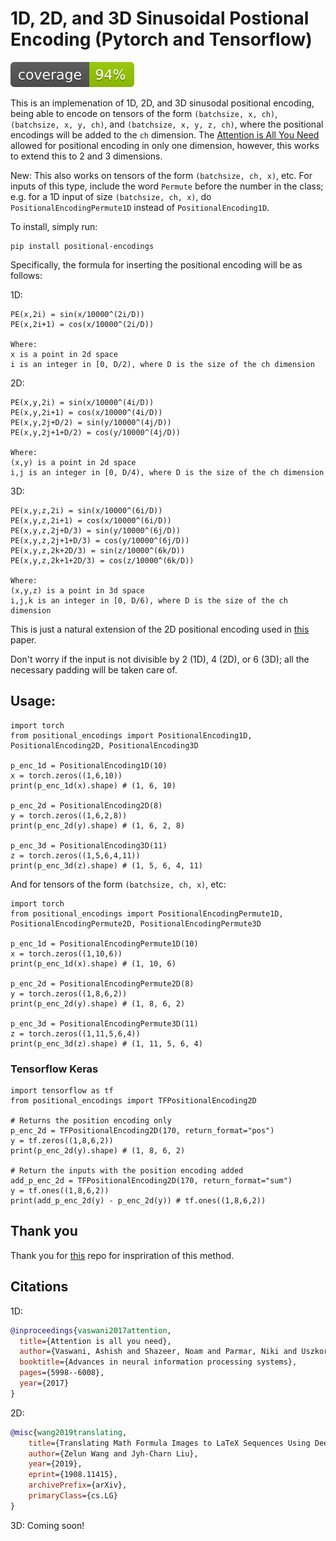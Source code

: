 # 1D, 2D, and 3D Sinusoidal Postional Encoding (Pytorch and Tensorflow)

![Code Coverage](./svgs/cov.svg)

This is an implemenation of 1D, 2D, and 3D sinusodal positional encoding, being
able to encode on tensors of the form `(batchsize, x, ch)`, `(batchsize, x, y,
ch)`, and `(batchsize, x, y, z, ch)`, where the positional encodings will be
added to the `ch` dimension. The [Attention is All You
Need](https://arxiv.org/pdf/1706.03762.pdf) allowed for positional encoding in
only one dimension, however, this works to extend this to 2 and 3 dimensions.

New: This also works on tensors of the form `(batchsize, ch, x)`, etc. For
inputs of this type, include the word `Permute` before the number in the class;
e.g. for a 1D input of size `(batchsize, ch, x)`, do
`PositionalEncodingPermute1D` instead of `PositionalEncoding1D`.

To install, simply run:

```
pip install positional-encodings
```

Specifically, the formula for inserting the positional encoding will be as follows:

1D:
```
PE(x,2i) = sin(x/10000^(2i/D))
PE(x,2i+1) = cos(x/10000^(2i/D))

Where:
x is a point in 2d space
i is an integer in [0, D/2), where D is the size of the ch dimension
```

2D:
```
PE(x,y,2i) = sin(x/10000^(4i/D))
PE(x,y,2i+1) = cos(x/10000^(4i/D))
PE(x,y,2j+D/2) = sin(y/10000^(4j/D))
PE(x,y,2j+1+D/2) = cos(y/10000^(4j/D))

Where:
(x,y) is a point in 2d space
i,j is an integer in [0, D/4), where D is the size of the ch dimension
```

3D:
```
PE(x,y,z,2i) = sin(x/10000^(6i/D))
PE(x,y,z,2i+1) = cos(x/10000^(6i/D))
PE(x,y,z,2j+D/3) = sin(y/10000^(6j/D))
PE(x,y,z,2j+1+D/3) = cos(y/10000^(6j/D))
PE(x,y,z,2k+2D/3) = sin(z/10000^(6k/D))
PE(x,y,z,2k+1+2D/3) = cos(z/10000^(6k/D))

Where:
(x,y,z) is a point in 3d space
i,j,k is an integer in [0, D/6), where D is the size of the ch dimension
```

This is just a natural extension of the 2D positional encoding used in [this](https://arxiv.org/pdf/1908.11415.pdf) paper.

Don't worry if the input is not divisible by 2 (1D), 4 (2D), or 6 (3D); all the necessary padding will be taken care of.

## Usage:

```python3
import torch
from positional_encodings import PositionalEncoding1D, PositionalEncoding2D, PositionalEncoding3D

p_enc_1d = PositionalEncoding1D(10)
x = torch.zeros((1,6,10))
print(p_enc_1d(x).shape) # (1, 6, 10)

p_enc_2d = PositionalEncoding2D(8)
y = torch.zeros((1,6,2,8))
print(p_enc_2d(y).shape) # (1, 6, 2, 8)

p_enc_3d = PositionalEncoding3D(11)
z = torch.zeros((1,5,6,4,11))
print(p_enc_3d(z).shape) # (1, 5, 6, 4, 11)
```

And for tensors of the form `(batchsize, ch, x)`, etc:

```python3
import torch
from positional_encodings import PositionalEncodingPermute1D, PositionalEncodingPermute2D, PositionalEncodingPermute3D

p_enc_1d = PositionalEncodingPermute1D(10)
x = torch.zeros((1,10,6))
print(p_enc_1d(x).shape) # (1, 10, 6)

p_enc_2d = PositionalEncodingPermute2D(8)
y = torch.zeros((1,8,6,2))
print(p_enc_2d(y).shape) # (1, 8, 6, 2)

p_enc_3d = PositionalEncodingPermute3D(11)
z = torch.zeros((1,11,5,6,4))
print(p_enc_3d(z).shape) # (1, 11, 5, 6, 4)
```

### Tensorflow Keras

```python3
import tensorflow as tf
from positional_encodings import TFPositionalEncoding2D

# Returns the position encoding only
p_enc_2d = TFPositionalEncoding2D(170, return_format="pos")
y = tf.zeros((1,8,6,2))
print(p_enc_2d(y).shape) # (1, 8, 6, 2)

# Return the inputs with the position encoding added
add_p_enc_2d = TFPositionalEncoding2D(170, return_format="sum")
y = tf.ones((1,8,6,2))
print(add_p_enc_2d(y) - p_enc_2d(y)) # tf.ones((1,8,6,2))
```

## Thank you

Thank you for [this](https://github.com/wzlxjtu/PositionalEncoding2D) repo for inspriration of this method.

## Citations
1D:
```bibtex
@inproceedings{vaswani2017attention,
  title={Attention is all you need},
  author={Vaswani, Ashish and Shazeer, Noam and Parmar, Niki and Uszkoreit, Jakob and Jones, Llion and Gomez, Aidan N and Kaiser, {\L}ukasz and Polosukhin, Illia},
  booktitle={Advances in neural information processing systems},
  pages={5998--6008},
  year={2017}
}
```

2D:
```bibtex
@misc{wang2019translating,
    title={Translating Math Formula Images to LaTeX Sequences Using Deep Neural Networks with Sequence-level Training},
    author={Zelun Wang and Jyh-Charn Liu},
    year={2019},
    eprint={1908.11415},
    archivePrefix={arXiv},
    primaryClass={cs.LG}
}
```

3D:
Coming soon!
